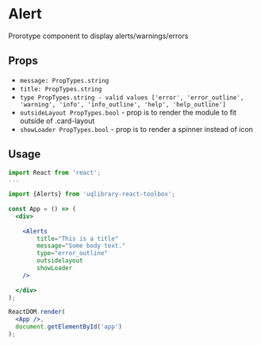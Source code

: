 # Alert

Prorotype component to display alerts/warnings/errors

## Props
- `message: PropTypes.string`
- `title: PropTypes.string`
- `type PropTypes.string - valid values ['error', 'error_outline', 'warning', 'info', 'info_outline', 'help', 'help_outline']`
- `outsideLayout PropTypes.bool` - prop is to render the module to fit outside of .card-layout
- `showLoader PropTypes.bool` - prop is to render a spinner instead of icon


## Usage
```jsx
import React from 'react';
...

import {Alerts} from 'uqlibrary-react-toolbox';
      
const App = () => (
  <div>
  
    <Alerts 
        title="This is a title"
        message="Some body text."
        type="error_outline"
        outsidelayout
        showLoader
    />
    
  </div>
);

ReactDOM.render(
  <App />,
  document.getElementById('app')
);
```

